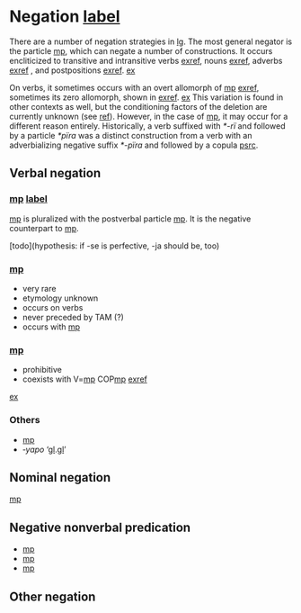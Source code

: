 # Negation [label](negation)
There are a number of negation strategies in [lg](yab).
The most general negator is the particle [mp](jra-neg), which can negate a number of constructions.
It occurs encliticized to transitive and intransitive verbs [exref](jra?suffix=a-b), nouns [exref](ctovarmafl-36), adverbs [exref](convestsjm-35) , and postpositions [exref](convhistfamsjm-244).
[ex](histyarirdi-124,convfemgrme-183,ctovarmafl-36,convestsjm-35,convhistfamsjm-244?example_id=jra)

On verbs, it sometimes occurs with an overt allomorph of [mp](riipfv) [exref](convfemgrme-183), sometimes its zero allomorph, shown in [exref](convrisamaj-24).
[ex](convrisamaj-24)
This variation is found in other contexts as well, but the conditioning factors of the deletion are currently unknown (see [ref](sec:riipfv)).
However, in the case of [mp](jra-neg), it may occur for a different reason entirely.
Historically, a verb suffixed with *\*-rï* and followed by a particle *\*pïra* was a distinct construction from a verb with an adverbializing negative suffix *\*-pïra* and followed by a copula [psrc](gildea2016negation,caceres2016negation).

## Verbal negation

### [mp](janeg) [label](sec:janeg)
[mp](janeg) is pluralized with the postverbal particle [mp](kontomopl).
It is the negative counterpart to [mp](sepst).

[todo](hypothesis: if -se is perfective, -ja should be, too)

### [mp](jnarineg)
* very rare
* etymology unknown
* occurs on verbs
* never preceded by TAM (?)
* occurs with [mp](podes)


### [mp](jramaproh)
* prohibitive
* coexists with V=[mp](jra-neg) COP[mp](keimp) [exref](histyarirdi-894)

[ex](histyarirdi-894)


### Others
* [mp](kempinire)
* *‑yapo* ‘[gl](neg).[gl](purp)’

## Nominal negation
[mp](jra-neg) 

## Negative nonverbal predication

* [mp](pinire-neg)
* [mp](pirare-neg-exist)
* [mp](pini-neg)


## Other negation
